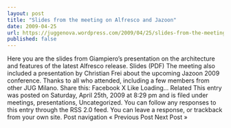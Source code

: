 ```yaml
---
layout: post
title: "Slides from the meeting on Alfresco and Jazoon"
date: 2009-04-25
url: https://juggenova.wordpress.com/2009/04/25/slides-from-the-meeting-on-alfresco-and-jazoon/
published: false 
---
```


Here you are the slides from Giampiero’s presentation on the architecture and features of the latest Alfresco release. Slides (PDF) The meeting also included a presentation by Christian Frei about the upcoming Jazoon 2009 conference. Thanks to all who attended, including a few members from other JUG Milano. Share this: Facebook X Like Loading... Related This entry was posted on Saturday, April 25th, 2009 at 8:29 pm and is filed under meetings, presentations, Uncategorized. You can follow any responses to this entry through the RSS 2.0 feed. You can leave a response, or trackback from your own site. Post navigation « Previous Post Next Post »
